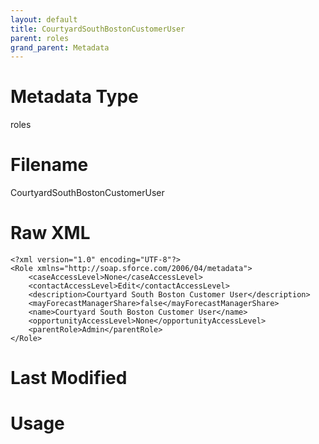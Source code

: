 ```yaml
---
layout: default
title: CourtyardSouthBostonCustomerUser
parent: roles
grand_parent: Metadata
---
```

# Metadata Type
roles


# Filename 
CourtyardSouthBostonCustomerUser


# Raw XML
```
<?xml version="1.0" encoding="UTF-8"?>
<Role xmlns="http://soap.sforce.com/2006/04/metadata">
    <caseAccessLevel>None</caseAccessLevel>
    <contactAccessLevel>Edit</contactAccessLevel>
    <description>Courtyard South Boston Customer User</description>
    <mayForecastManagerShare>false</mayForecastManagerShare>
    <name>Courtyard South Boston Customer User</name>
    <opportunityAccessLevel>None</opportunityAccessLevel>
    <parentRole>Admin</parentRole>
</Role>
```


# Last Modified


# Usage
